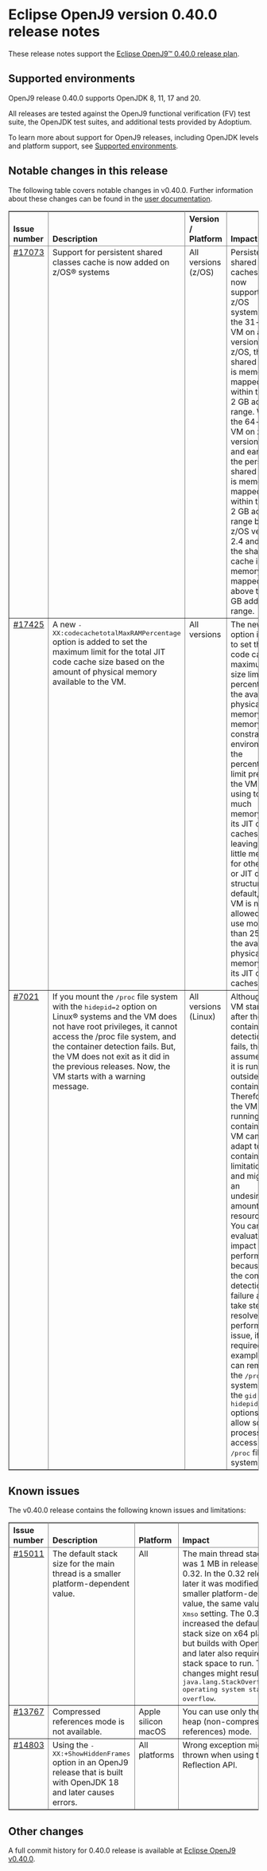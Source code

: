 <!--
* Copyright (c) 2023 IBM Corp. and others
*
* This program and the accompanying materials are made
* available under the terms of the Eclipse Public License 2.0
* which accompanies this distribution and is available at
* https://www.eclipse.org/legal/epl-2.0/ or the Apache
* License, Version 2.0 which accompanies this distribution and
* is available at https://www.apache.org/licenses/LICENSE-2.0.
*
* This Source Code may also be made available under the
* following Secondary Licenses when the conditions for such
* availability set forth in the Eclipse Public License, v. 2.0
* are satisfied: GNU General Public License, version 2 with
* the GNU Classpath Exception [1] and GNU General Public
* License, version 2 with the OpenJDK Assembly Exception [2].
*
* [1] https://www.gnu.org/software/classpath/license.html
* [2] https://openjdk.org/legal/assembly-exception.html
*
* SPDX-License-Identifier: EPL-2.0 OR Apache-2.0 OR GPL-2.0-only WITH Classpath-exception-2.0 OR GPL-2.0-only WITH OpenJDK-assembly-exception-1.0
-->

# Eclipse OpenJ9 version 0.40.0 release notes

These release notes support the [Eclipse OpenJ9&trade; 0.40.0 release plan](https://projects.eclipse.org/projects/technology.openj9/releases/0.40.0/plan).

## Supported environments

OpenJ9 release 0.40.0 supports OpenJDK 8, 11, 17 and 20.

All releases are tested against the OpenJ9 functional verification (FV) test suite, the OpenJDK test suites, and additional tests provided by Adoptium.

To learn more about support for OpenJ9 releases, including OpenJDK levels and platform support, see [Supported environments](https://eclipse.org/openj9/docs/openj9_support/index.html).

## Notable changes in this release

The following table covers notable changes in v0.40.0. Further information about these changes can be found in the [user documentation](https://www.eclipse.org/openj9/docs/version0.40/).

<table cellpadding="4" cellspacing="0" summary="" width="100%" rules="all" frame="border" border="1"><thead align="left">
<tr>
<th valign="bottom">Issue number</th>
<th valign="bottom">Description</th>
<th valign="bottom">Version / Platform</th>
<th valign="bottom">Impact</th>
</tr>
</thead>
<tbody>

<tr>
<td valign="top"><a href="https://github.com/eclipse-openj9/openj9/issues/17073">#17073</a></td>
<td valign="top">Support for persistent shared classes cache is now added on z/OS&reg; systems</td>
<td valign="top">All versions (z/OS)</td>
<td valign="top">Persistent shared caches are now supported on z/OS systems. With the 31-bit VM on all versions of z/OS, the shared cache is memory mapped within the 0-2 GB address range. With the 64-bit VM on z/OS version 2.3 and earlier, the persistent shared cache is memory mapped within the 0-2 GB address range but on z/OS version 2.4 and later the shared cache is memory mapped above the 2 GB address range. </td>
</tr>

<tr>
<td valign="top"><a href="https://github.com/eclipse-openj9/openj9/issues/17425">#17425</a></td>
<td valign="top">A new <tt>-XX:codecachetotalMaxRAMPercentage</tt> option is added to set the maximum limit for the total JIT code cache size based on the amount of physical memory available to the VM.</td>
<td valign="top">All versions</td>
<td valign="top">The new option is used to set the JIT code cache maximum size limit as a percentage of the available physical memory. In memory constrained environments, the percentage limit prevents the VM from using too much memory for its JIT code caches, leaving too little memory for other VM or JIT data structures. By default, the VM is not allowed to use more than 25% of the available physical memory for its JIT code caches.</td>
</tr>

<tr>
<td valign="top"><a href="https://github.com/eclipse-omr/omr/issues/7021">#7021</a></td>
<td valign="top">If you mount the <tt>/proc</tt> file system with the <tt>hidepid=2</tt> option on Linux&reg; systems and the VM does not have root privileges, it cannot access the /proc file system, and the container detection fails. But, the VM does not exit as it did in the previous releases. Now, the VM starts with a warning message.</td>
<td valign="top">All versions (Linux)</td>
<td valign="top">Although the VM starts after the container detection fails, the VM assumes that it is running outside a container. Therefore, if the VM is running in a container, the VM cannot adapt to the container's limitations and might use an undesirable amount of resources. You can evaluate the impact on performance because of the container detection failure and take steps to resolve the performance issue, if so required. For example, you can remount the <tt>/proc</tt> file system with the <tt>gid</tt> and <tt>hidepid=2</tt> options to allow some processes to access the <tt>/proc</tt> file system.</td>
</tr>

</tbody>
</table>

## Known issues

The v0.40.0 release contains the following known issues and limitations:

<table cellpadding="4" cellspacing="0" summary="" width="100%" rules="all" frame="border" border="1">
<thead align="left">
<tr>
<th valign="bottom">Issue number</th>
<th valign="bottom">Description</th>
<th valign="bottom">Platform</th>
<th valign="bottom">Impact</th>
<th valign="bottom">Workaround</th>
</tr>
</thead>

<tbody>
<tr>
<td valign="top"><a href="https://github.com/eclipse-openj9/openj9/issues/15011">#15011</a></td>
<td valign="top">The default stack size for the main thread is a smaller platform-dependent value.</td>
<td valign="top">All</td>
<td valign="top">The main thread stack size was 1 MB in releases prior to 0.32. In the 0.32 release and later it was modified to a smaller
platform-dependent value, the same value as the <tt>-Xmso</tt> setting. The 0.33 release increased the default <tt>-Xmso</tt> stack size
on x64 platforms, but builds with OpenJDK 17 and later also require more stack space to run. These changes might result in a
<tt>java.lang.StackOverflowError: operating system stack overflow</tt>.</td>
<td valign="top">Use <tt>-Xmso</tt> to set the default stack size. See the default value by using <tt>-verbose:sizes</tt>.</td>
</tr>

<tr>
<td valign="top"><a href="https://github.com/eclipse-openj9/openj9/issues/13767">#13767</a></td>
<td valign="top">Compressed references mode is not available.</td>
<td valign="top">Apple silicon macOS</td>
<td valign="top">You can use only the large heap (non-compressed references) mode.</td>
<td valign="top">None</td>
</tr>

<tr>
<td valign="top"><a href="https://github.com/eclipse-openj9/openj9/issues/14803">#14803</a></td>
<td valign="top">Using the <tt>-XX:+ShowHiddenFrames</tt> option in an OpenJ9 release that is built with OpenJDK 18 and later causes errors.</td>
<td valign="top">All platforms</td>
<td valign="top">Wrong exception might be thrown when using the Reflection API.</td>
<td valign="top">Avoid using the <tt>-XX:+ShowHiddenFrames</tt> option with OpenJDK 18 and later.</td>
</tr>

</tbody>
</table>

## Other changes

A full commit history for 0.40.0 release is available at [Eclipse OpenJ9 v0.40.0](https://github.com/eclipse-openj9/openj9/releases/tag/openj9-0.40.0).
